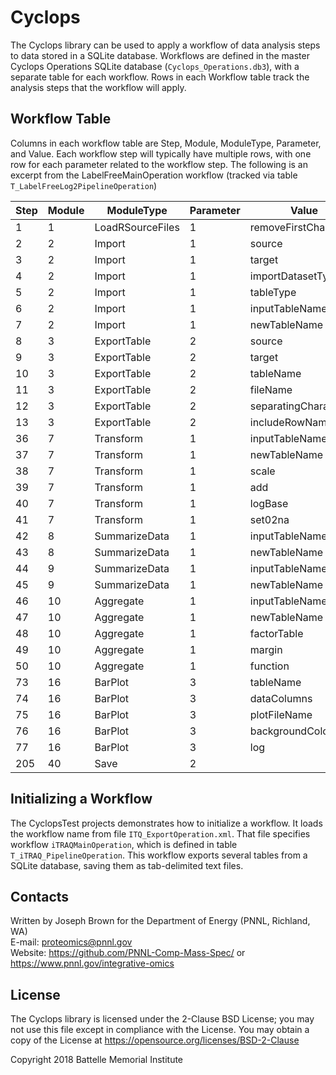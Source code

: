# Cyclops

The Cyclops library can be used to apply a workflow of data analysis
steps to data stored in a SQLite database. Workflows are defined in
the master Cyclops Operations SQLite database (`Cyclops_Operations.db3`), 
with a separate table for each workflow.  Rows in each Workflow table 
track the analysis steps that the workflow will apply.

## Workflow Table

Columns in each workflow table are Step, Module, ModuleType, Parameter, 
and Value. Each workflow step will typically have multiple rows, with 
one row for each parameter related to the workflow step.  The following 
is an excerpt from the LabelFreeMainOperation workflow
(tracked via table `T_LabelFreeLog2PipelineOperation`)

| Step        | Module      | ModuleType  | Parameter | Value |
| ------------|-------------|-------------|-----------|-------|
| 1 | 1 | LoadRSourceFiles | 1 | removeFirstCharacters | true |
| 2 | 2 | Import | 1 | source | sqlite |
| 3 | 2 | Import | 1 | target | R |
| 4 | 2 | Import | 1 | importDatasetType | data.frame |
| 5 | 2 | Import | 1 | tableType | columnMetaDataTable |
| 6 | 2 | Import | 1 | inputTableName | `t_factors` |
| 7 | 2 | Import | 1 | newTableName | `T_Column_Metadata` |
| 8 | 3 | ExportTable | 2 | source | R |
| 9 | 3 | ExportTable | 2 | target | csv |
| 10 | 3 | ExportTable | 2 | tableName | `T_Column_Metadata` |
| 11 | 3 | ExportTable | 2 | fileName | `T_Column_Metadata.csv` |
| 12 | 3 | ExportTable | 2 | separatingCharacter | , |
| 13 | 3 | ExportTable | 2 | includeRowNames | false |
| 36 | 7 | Transform | 1 | inputTableName | `T_Data` |
| 37 | 7 | Transform | 1 | newTableName | `Log_T_Data` |
| 38 | 7 | Transform | 1 | scale | 1 |
| 39 | 7 | Transform | 1 | add | 0 |
| 40 | 7 | Transform | 1 | logBase | 2 |
| 41 | 7 | Transform | 1 | set02na | true |
| 42 | 8 | SummarizeData | 1 | inputTableName | `T_Data` |
| 43 | 8 | SummarizeData | 1 | newTableName | `Summary_T_Data` |
| 44 | 9 | SummarizeData | 1 | inputTableName | `Log_T_Data` |
| 45 | 9 | SummarizeData | 1 | newTableName | `Summary_Log_T_Data` |
| 46 | 10 | Aggregate | 1 | inputTableName | `Log_T_Data` |
| 47 | 10 | Aggregate | 1 | newTableName | `Agg_Log_T_Data` |
| 48 | 10 | Aggregate | 1 | factorTable | `T_Column_Metadata` |
| 49 | 10 | Aggregate | 1 | margin | 2 |
| 50 | 10 | Aggregate | 1 | function | mean |
| 73 | 16 | BarPlot | 3 | tableName | `T_MAC_MassTagID_Summary` |
| 74 | 16 | BarPlot | 3 | dataColumns | `Mass_Tag_ID` |
| 75 | 16 | BarPlot | 3 | plotFileName | `LBF_Analysis_Summary.png` |
| 76 | 16 | BarPlot | 3 | backgroundColor | white |
| 77 | 16 | BarPlot | 3 | log | TRUE |
| 205 | 40 | Save | 2 |  |  |

## Initializing a Workflow

The CyclopsTest projects demonstrates how to initialize a workflow.
It loads the workflow name from file `ITQ_ExportOperation.xml`.
That file specifies workflow `iTRAQMainOperation`, which is
defined in table `T_iTRAQ_PipelineOperation`.  This workflow
exports several tables from a SQLite database, saving them as
tab-delimited text files.

## Contacts

Written by Joseph Brown for the Department of Energy (PNNL, Richland, WA) \
E-mail: proteomics@pnnl.gov \
Website: https://github.com/PNNL-Comp-Mass-Spec/ or https://www.pnnl.gov/integrative-omics

## License

The Cyclops library is licensed under the 2-Clause BSD License; 
you may not use this file except in compliance with the License.  You may obtain 
a copy of the License at https://opensource.org/licenses/BSD-2-Clause

Copyright 2018 Battelle Memorial Institute
